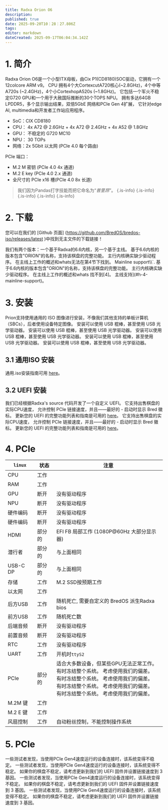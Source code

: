 ```yaml
---
title: Radxa Orion O6
description:
published: true
date: 2025-09-20T10：28：27.806Z
tags:
editor: markdown
dateCreated: 2025-09-17T06:04:34.142Z
---
```


# 1. 简介

Radxa Orion O6是一个小型ITX母板，由Cix P1(CD8180)SOC驱动，它拥有一个 12colcore ARM v9。 CPU 拥有4个大CortexcutA720核心(~2.8GHz)，4个中等A720s (~2.4GHz)，4个小CortexhopA520s (~1.8GHz)。  它包括一个军火不稳定G720 GPU和一个用于大赦国际推断的30个TOPS NPU。  拥有多达64GB LPDDR5，多个显示输出结果，双倍5GbE 网络和PCIe Gen 4扩展， 它针对edge AI, multimedia和开发者工作站应用程序。

- SoC：CIX CD8180
- CPU： 4x A72 @ 2.6GHz + 4x A72 @ 2.4GHz + 4x A52 @ 1.8GHz
- GPU： 不稳定的 G720 MC10
- NPU： 30 TOPs
- 网络：2x 5Gbit 以太网 (PCIe 4.0 每个路由)

PCIe 端口：

- M.2 M 密钥 (PCIe 4.0 4x 通道)
- M.2 E key (PCIe 4.0 2.x 通道)
- 全尺寸的 PCIe x16 槽(PCIe 4.0 8x 长道)

> 我们因为Pandas打字技能而把它命名为“_普里昂_”。
> {.is-info}
> {.is-info}
> {.is-info}
> {.is-info}
> {.is-info}

# 2. 下载

您可以在我们的 [Github 页面] (https://github.com/BredOS/bredos-iso/releases/latest )中找到无主文件的下载链接！

我们有两个版本：一个基于Radxa的6.6内核，另一个基于主线。
基于6.6内核的版本包含"ORION"的名称，支持该棋盘的完整功能。
主行内核确实缺少驱动程序。 在主线上工作的概述和whats无法在第4节下找到。 Mainline support\\\\`.
基于6.6内核的版本包含"ORION"的名称，支持该棋盘的完整功能。
主行内核确实缺少驱动程序。 在主线上工作的概述和whats 找不到[4]。 主线支持](#h-4-mainline-support)。

# 3. 安装

Prion支持使用通用的 ISO 图像进行安装，不像我们其他支持的单板计算机（SBCs），后者使用设备特定图像。 安装可以使用 USB 棍棒，甚至使用 USB 光学驱动器。 安装可以使用 USB 棍棒，甚至使用 USB 光学驱动器。 安装可以使用 USB 棍棒，甚至使用 USB 光学驱动器。 安装可以使用 USB 棍棒，甚至使用 USB 光学驱动器。 安装可以使用 USB 棍棒，甚至使用 USB 光学驱动器。

## 3.1 通用ISO 安装

通用.iso安装指南可用 [here](/en/install/Installation-with-ISO)。

## 3.2 UEFI 安装

我们已经根据Radxa's source 代码开发了一个自定义 UEFI。 它支持出售棋盘的实际CPU速度， 允许控制 PCIe 链接速度，并且——最好的 - 启动时显示 Bred 徽标。 更新您的 UEFI 的完整功能列表和指南是可用的 [here](/radxa-orion-o6/prion-uefi-installation)。 它支持出售棋盘的实际CPU速度， 允许控制 PCIe 链接速度，并且——最好的 - 启动时显示 Bred 徽标。 更新您的 UEFI 的完整功能列表和指南是可用的 [here](/radxa-orion-o6/prion-uefi-installation)。

# 4. PCIe

| `linux`                 | 状态  | 注意                                                                                                                            |
| ----------------------- | --- | ----------------------------------------------------------------------------------------------------------------------------- |
| CPU                     | 工作  |                                                                                                                               |
| RAM                     | 工作  |                                                                                                                               |
| GPU                     | 断开  | 没有驱动程序                                                                                                                        |
| NPU                     | 断开  | 没有驱动程序                                                                                                                        |
| 硬件编码                    | 断开  | 没有驱动程序                                                                                                                        |
| 硬件编码                    | 断开  | 没有驱动程序                                                                                                                        |
| HDMI                    | 部分的 | EFI FB 局部工作 (1080P@60Hz 大部分显示器)                                                               |
| 潜行者                     | 部分的 | 与上面相同                                                                                                                         |
| USB-C DP                | 部分的 | 与上面相同                                                                                                                         |
| 存储                      | 工作  | M.2 SSD按预期工作                                                                                                  |
| 以太网                     | 工作  |                                                                                                                               |
| 后方USB                   | 工作  | 随机死亡, 需要自定义的 BredOS 派生Radxa bios                                                                                              |
| 前方USB                   | 工作  | 随机死亡数                                                                                                                         |
| 后端音频                    | 断开  | 没有驱动程序                                                                                                                        |
| 前置音频                    | 断开  | 没有驱动程序                                                                                                                        |
| RTC                     | 工作  | 没有驱动程序                                                                                                                        |
| UART                    | 工作  | 开机时`ttyS2`                                                                                                                    |
| PCIe                    | 部分的 | 适合大多数设备，但某些GPU无法正常工作。 <br> 有时冻结整个系统。 考虑使用我们的偏差。 <br> 有时冻结整个系统。 考虑使用我们的偏差。 <br> 有时冻结整个系统。 考虑使用我们的偏差。 <br> 有时冻结整个系统。 考虑使用我们的偏差。 |
| M.2M 键  | 工作  |                                                                                                                               |
| M.2 E 键 | 工作  |                                                                                                                               |
| 风扇控制                    | 工作  | 自动粉丝控制，不能控制操作系统                                                                                                               |

# 5. PCIe

一些测试者发现，当使用PCIe Gen4速度运行的设备连接时，该系统变得不稳定。 一些测试者发现，当使用PCIe Gen4速度运行的设备连接时，该系统变得不稳定。 如果你的棋盘不稳定，请考虑更新到我们的 UEFI 固件并设置链接速度到 3 基因。 一些测试者发现，当使用PCIe Gen4速度运行的设备连接时，该系统变得不稳定。 如果你的棋盘不稳定，请考虑更新到我们的 UEFI 固件并设置链接速度到 3 基因。 一些测试者发现，当使用PCIe Gen4速度运行的设备连接时，该系统变得不稳定。 如果你的棋盘不稳定，请考虑更新到我们的 UEFI 固件并设置链接速度到 3 基因。